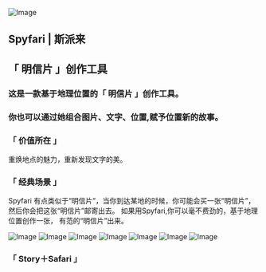 ![Image](https://shadowcz007.github.io/Spyfari/logo.png)

## Spyfari | 斯派来

## 「 明信片 」创作工具


### 这是一款基于地理位置的「 明信片 」创作工具。

### 你也可以通过她组合图片、文字、位置,赋予位置新的故事。

### 「 价值所在 」
重焕地点的魅力，重新发现文字的美。

### 「 经典场景 」
Spyfari 有点类似于“明信片”，当你到达某地的时候，你可能会买一张“明信片”，然后你会把这张“明信片”邮寄出去。
如果用Spyfari,你可以毫不费劲的，基于地理位置创作一张，
有范的“明信片”出来。

![Image](https://shadowcz007.github.io/Spyfari/tip1.png)
![Image](https://shadowcz007.github.io/Spyfari/tip2.png)
![Image](https://shadowcz007.github.io/Spyfari/tip3.png)
![Image](https://shadowcz007.github.io/Spyfari/tip4.png)
![Image](https://shadowcz007.github.io/Spyfari/tip5.png)
![Image](https://shadowcz007.github.io/Spyfari/tip6.png)
![Image](https://shadowcz007.github.io/Spyfari/tip7.png)

### 「 Story＋Safari 」
